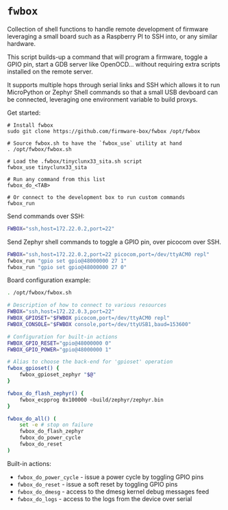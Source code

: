 # `fwbox`

Collection of shell functions to handle remote development of firmware leveraging
a small board such as a Raspberry PI to SSH into, or any similar hardware.

This script builds-up a command that will program a firmware, toggle a GPIO pin,
start a GDB server like OpenOCD... without requiring extra scripts installed
on the remote server.

It supports multiple hops through serial links and SSH which allows it to run
MicroPython or Zephyr Shell commands so that a small USB devboard can be
connected, leveraging one environment variable to build proxys.

Get started:

```
# Install fwbox
sudo git clone https://github.com/firmware-box/fwbox /opt/fwbox

# Source fwbox.sh to have the `fwbox_use` utility at hand
. /opt/fwbox/fwbox.sh

# Load the .fwbox/tinyclunx33_sita.sh script
fwbox_use tinyclunx33_sita

# Run any command from this list
fwbox_do_<TAB>

# Or connect to the development box to run custom commands
fwbox_run
```

Send commands over SSH:

```bash
FWBOX="ssh,host=172.22.0.2,port=22"
```

Send Zephyr shell commands to toggle a GPIO pin, over picocom over SSH.

```bash
FWBOX="ssh,host=172.22.0.2,port=22 picocom,port=/dev/ttyACM0 repl"
fwbox_run "gpio set gpio@48000000 27 1"
fwbox_run "gpio set gpio@48000000 27 0"
```

Board configuration example:

```bash
. /opt/fwbox/fwbox.sh

# Description of how to connect to various resources
FWBOX="ssh,host=172.22.0.3,port=22"
FWBOX_GPIOSET="$FWBOX picocom,port=/dev/ttyACM0 repl"
FWBOX_CONSOLE="$FWBOX console,port=/dev/ttyUSB1,baud=153600"

# Configuration for built-in actions
FWBOX_GPIO_RESET="gpio@48000000 0"
FWBOX_GPIO_POWER="gpio@48000000 1"

# Alias to choose the back-end for 'gpioset' operation
fwbox_gpioset() {
    fwbox_gpioset_zephyr "$@"
}

fwbox_do_flash_zephyr() {
    fwbox_ecpprog 0x100000 <build/zephyr/zephyr.bin
}

fwbox_do_all() (
    set -e # stop on failure
    fwbox_do_flash_zephyr
    fwbox_do_power_cycle
    fwbox_do_reset
)
```

Built-in actions:

- `fwbox_do_power_cycle` - issue a power cycle by toggling GPIO pins
- `fwbox_do_reset` - issue a soft reset by toggling GPIO pins
- `fwbox_do_dmesg` - access to the dmesg kernel debug messages feed
- `fwbox_do_logs` - access to the logs from the device over serial
